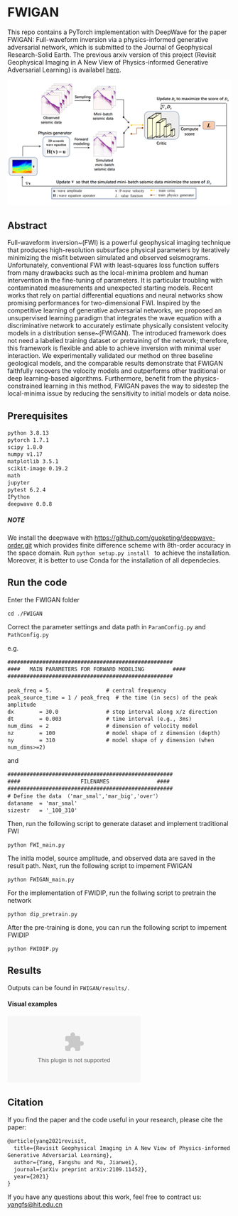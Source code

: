 # FWIGAN
This repo contains a PyTorch implementation with DeepWave for the paper FWIGAN: Full-waveform inversion via a physics-informed generative adversarial network, which is submitted to the Journal of Geophysical Research-Solid Earth. The previous arxiv version of this project (Revisit Geophysical Imaging in A New View of Physics-informed Generative Adversarial Learning) is availabel [here](https://arxiv.org/abs/2109.11452).

![Flowchart of FWIGAN](/images/flowchat.png)

## Abstract
Full-waveform inversion~(FWI) is a powerful geophysical imaging technique that produces high-resolution subsurface physical parameters by iteratively minimizing the misfit between simulated and observed seismograms. Unfortunately, conventional FWI with least-squares loss function suffers from many drawbacks such as the local-minima problem and human intervention in the fine-tuning of parameters. It is particular troubling with contaminated measurements and unexpected starting models. Recent works that rely on partial differential equations and neural networks show promising performances for two-dimensional FWI. Inspired by the competitive learning of generative adversarial networks, we proposed an unsupervised learning paradigm that integrates the wave equation with a discriminative network to accurately estimate physically consistent velocity models in a distribution sense~(FWIGAN). The introduced framework does not need a labelled training dataset or pretraining of the network; therefore,  this framework is flexible and able to achieve inversion with minimal user interaction. We experimentally validated our method on three baseline geological models, and the comparable results demonstrate that FWIGAN faithfully recovers the velocity models and outperforms other traditional or deep learning-based algorithms. Furthermore, benefit from the physics-constrained learning in this method, FWIGAN paves the way to sidestep the local-minima issue by reducing the sensitivity to initial models or data noise.

## Prerequisites
```
python 3.8.13  
pytorch 1.7.1
scipy 1.8.0
numpy v1.17
matplotlib 3.5.1
scikit-image 0.19.2
math
jupyter
pytest 6.2.4
IPython
deepwave 0.0.8
```
##### NOTE 
We install the deepwave with https://github.com/guoketing/deepwave-order.git which provides finite difference scheme with 8th-order accuracy in the space domain. Run ```python setup.py install ``` to achieve the installation. Moreover, it is better to use Conda for the installation of all dependecies.

## Run the code
Enter the FWIGAN folder
```
cd ./FWIGAN
```
Correct the parameter settings and data path in ```ParamConfig.py``` and ```PathConfig.py```

e.g.
```
####################################################
####   MAIN PARAMETERS FOR FORWARD MODELING         ####
####################################################

peak_freq = 5.                 # central frequency
peak_source_time = 1 / peak_freq  # the time (in secs) of the peak amplitude
dx        = 30.0               # step interval along x/z direction
dt        = 0.003              # time interval (e.g., 3ms)
num_dims  = 2                  # dimension of velocity model
nz        = 100                # model shape of z dimension (depth)
ny        = 310                # model shape of y dimension (when num_dims>=2)
```
and 
```
####################################################
####                   FILENAMES               ####
####################################################
# Define the data （'mar_smal','mar_big','over'）
dataname  = 'mar_smal'
sizestr   = '_100_310'
```
Then, run the following script to generate dataset and implement traditional FWI 
```
python FWI_main.py
```
The initla model, source amplitude, and observed data are saved in the result path.
Next, run the following script to impement FWIGAN
```
python FWIGAN_main.py
```
For the implementation of FWIDIP, run the follwing script to pretrain the network
```
python dip_pretrain.py
```
After the pre-training is done, you can run the following script to impement FWIDIP
```
python FWIDIP.py
```

## Results
Outputs can be found in ```FWIGAN/results/```.
#### Visual examples
![Inversion results of the Marmousi2 model with noise-free observed data. First row: true P-wave velocity model and initial guess. Second row: inverted results using traditional FWI constrained by least-square loss and 1D Wasserstein-1 distance. Third row: inverted results using FWIDIP and FWIGAN.](/images/mar_big_rec.eps)

## Citation

If you find the paper and the code useful in your research, please cite the paper:
```
@article{yang2021revisit,
  title={Revisit Geophysical Imaging in A New View of Physics-informed Generative Adversarial Learning},
  author={Yang, Fangshu and Ma, Jianwei},
  journal={arXiv preprint arXiv:2109.11452},
  year={2021}
}
```
If you have any questions about this work, feel free to contract us: yangfs@hit.edu.cn
